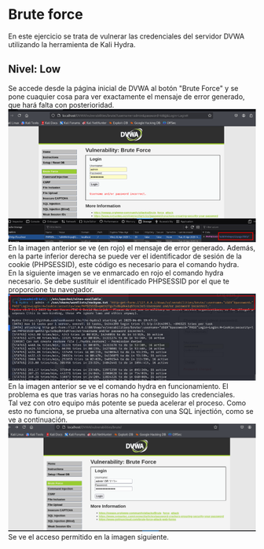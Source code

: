 # Brute force
En este ejercicio se trata de vulnerar las credenciales del servidor DVWA utilizando la herramienta de Kali Hydra.
## Nivel: Low
Se accede desde la página inicial de DVWA al botón "Brute Force" y se pone cuaquier cosa para ver exactamente el mensaje de error generado,
que hará falta con posterioridad.\
![Home de DVWA con brute force](https://github.com/PPS11148274/apache_hardening/blob/main/DVWA/brute_force/asset/p_inicio_BF.png) \
En la imagen anterior se ve (en rojo) el mensaje de error generado. Además, en la parte inferior derecha se puede ver el identificador
de sesión de la cookie (PHPSESSID), este código es necesario para el comando hydra. \
En la siguiente imagen se ve enmarcado en rojo el comando hydra necesario. Se debe sustituir el identificado PHPSESSID por el que te proporcione
tu navegador.
![Lanza comando hidra](https://github.com/PPS11148274/apache_hardening/blob/main/DVWA/brute_force/asset/comando_hydra.png) \
En la imagen anterior se ve el comando hydra en funcionamiento. El problema es que tras varias horas no ha conseguido las credenciales. \
Tal vez con otro equipo más potente se pueda acelerar el proceso.
Como esto no funciona, se prueba una alternativa con una SQL injectión, como se ve a continuación.
![SQL_injection brute force](https://github.com/PPS11148274/apache_hardening/blob/main/DVWA/brute_force/asset/SQL_injection.png)
Se ve el acceso permitido en la imagen siguiente.

